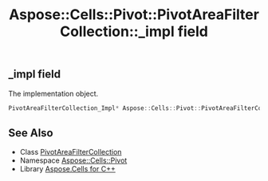 ﻿---
title: Aspose::Cells::Pivot::PivotAreaFilterCollection::_impl field
linktitle: _impl
second_title: Aspose.Cells for C++ API Reference
description: 'Aspose::Cells::Pivot::PivotAreaFilterCollection::_impl field. The implementation object in C++.'
type: docs
weight: 800
url: /cpp/aspose.cells.pivot/pivotareafiltercollection/_impl/
---
## _impl field


The implementation object.

```cpp
PivotAreaFilterCollection_Impl* Aspose::Cells::Pivot::PivotAreaFilterCollection::_impl
```

## See Also

* Class [PivotAreaFilterCollection](../)
* Namespace [Aspose::Cells::Pivot](../../)
* Library [Aspose.Cells for C++](../../../)
